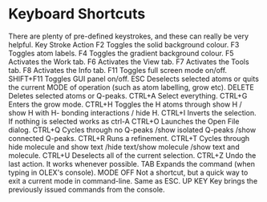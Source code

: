# Keyboard Shortcuts
There are plenty of pre-defined keystrokes, and these can really be very helpful. 
Key Stroke	Action
F2 	Toggles the solid background colour.
F3 	Toggles atom labels.
F4 	Toggles the gradient background colour.
F5 	Activates the Work tab.
F6 	Activates the View tab.
F7 	Activates the Tools tab.
F8 	Activates the Info tab.
F11 	Toggles full screen mode on/off.
SHIFT+F11 	Toggles GUI panel on/off. 
ESC	Deselects selected atoms or quits the current MODE of operation (such as atom labelling, grow etc).
DELETE 	Deletes selected atoms or Q-peaks.
CTRL+A	Select everything.
CTRL+G	Enters the grow mode.
CTRL+H	Toggles the H atoms through show H / show H with H- bonding interactions / hide H.
CTRL+I	Inverts the selection. If nothing is selected works as ctrl-A
CTRL+O	Launches the Open File dialog.
CTRL+Q	Cycles through no Q-peaks /show isolated Q-peaks /show connected Q-peaks.
CTRL+R	Runs a refinement.
CTRL+T	Cycles through hide molecule and show text /hide text/show molecule /show text and molecule.
CTRL+U	Deselects all of the current selection.
CTRL+Z	Undo the last action. It works whenever possible.
TAB 	Expands the command (when typing in OLEX's console).
MODE OFF 	Not a shortcut, but a quick way to exit a current mode in command-line. Same as ESC.
UP KEY	Key brings the previously issued commands from the console.
